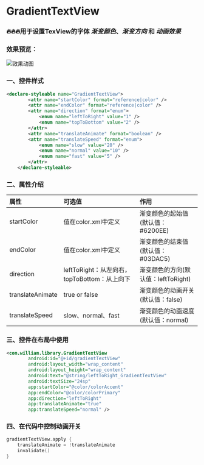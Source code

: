 # GradientTextView

### 🔥🔥🔥用于设置TexView的字体 *渐变颜色*、*渐变方向* 和 *动画效果*

### 效果预览：

![效果动图](image/resource.gif)


### 一、控件样式

```xml
<declare-styleable name="GradientTextView">
        <attr name="startColor" format="reference|color" />
        <attr name="endColor" format="reference|color" />
        <attr name="direction" format="enum">
            <enum name="leftToRight" value="1" />
            <enum name="topToBottom" value="2" />
        </attr>
        <attr name="translateAnimate" format="boolean" />
        <attr name="translateSpeed" format="enum">
            <enum name="slow" value="20" />
            <enum name="normal" value="10" />
            <enum name="fast" value="5" />
        </attr>
    </declare-styleable>
```

### 二、属性介绍

| 属性              | 可选值                                    | 作用                            |
|:-----------------|:-----------------------------------------|:-------------------------------|
| startColor       | 值在color.xml中定义                        | 渐变颜色的起始值(默认值：#6200EE)   |
| endColor         | 值在color.xml中定义                        | 渐变颜色的结束值(默认值：#03DAC5)   |
| direction        | leftToRight：从左向右，topToBottom：从上向下 | 渐变颜色的方向(默认值：leftToRight) |
| translateAnimate | true or false                            | 渐变颜色的动画开关(默认值：false)   |
| translateSpeed   | slow、normal、fast                       | 渐变颜色的动画速度(默认值：normal)   |

### 三、控件在布局中使用

```xml
<com.william.library.GradientTextView
        android:id="@+id/gradientTextView"
        android:layout_width="wrap_content"
        android:layout_height="wrap_content"
        android:text="@string/leftToRight_GradientTextView"
        android:textSize="24sp"
        app:startColor="@color/colorAccent"
        app:endColor="@color/colorPrimary"
        app:direction="leftToRight"
        app:translateAnimate="true"
        app:translateSpeed="normal" />
```

### 四、在代码中控制动画开关

```kotlin
gradientTextView.apply {
    translateAnimate = !translateAnimate
    invalidate()
}
```

